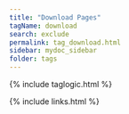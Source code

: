 ```yaml
---
title: "Download Pages"
tagName: download
search: exclude
permalink: tag_download.html
sidebar: mydoc_sidebar
folder: tags
---
```

{% include taglogic.html %}

{% include links.html %}

